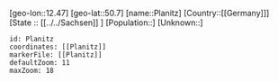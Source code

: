 ﻿---
location: [50.7,12.47]
mapzoom: [7,12] 
mapmarker: city 
type: City
tags:
- geo/City


SpocWebEntityId: 33399
isDeleted: false
confidential: public

---
[geo-lon::12.47]
[geo-lat::50.7]
[name::Planitz]
[Country::[[Germany]]]
[State :: [[../../Sachsen]] ]
[Population::]
[Unknown::]


```leaflet
id: Planitz
coordinates: [[Planitz]]
markerFile: [[Planitz]]
defaultZoom: 11 
maxZoom: 18
```
